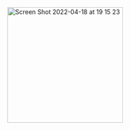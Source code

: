 









<img width="263" alt="Screen Shot 2022-04-18 at 19 15 23" src="https://user-images.githubusercontent.com/36397876/163906656-7caf05c7-7e28-494d-bf71-5a9bea3642d3.png">


